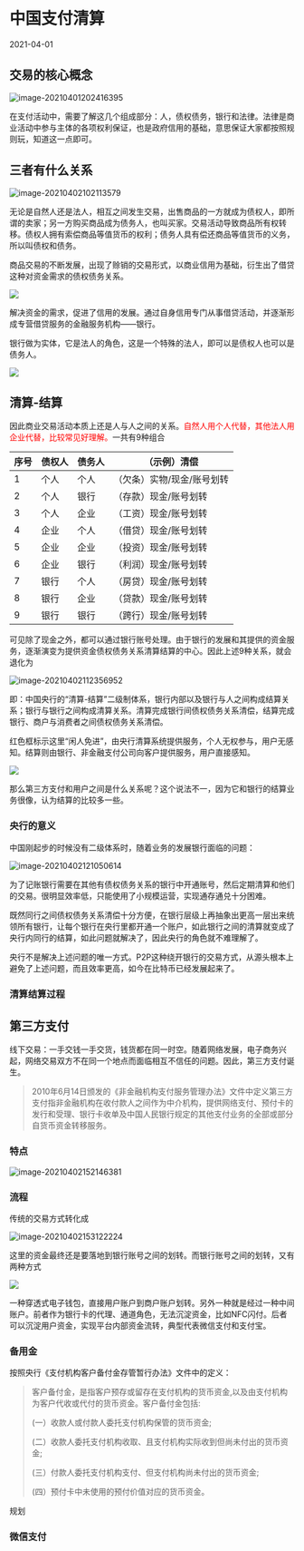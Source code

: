 # 中国支付清算

2021-04-01

## 交易的核心概念

![image-20210401202416395](F:\myself\life_notes\thought\image\债权债务.png)

在支付活动中，需要了解这几个组成部分：人，债权债务，银行和法律。法律是商业活动中参与主体的各项权利保证，也是政府信用的基础，意思保证大家都按照规则玩，知道这一点即可。



## 三者有什么关系

![image-20210402102113579](F:\myself\life_notes\thought\image\债权债务关系.png)

无论是自然人还是法人，相互之间发生交易，出售商品的一方就成为债权人，即所谓的卖家；另一方购买商品成为债务人，也叫买家。交易活动导致商品所有权转移。债权人拥有索偿商品等值货币的权利；债务人具有偿还商品等值货币的义务，所以叫债权和债务。

商品交易的不断发展，出现了赊销的交易形式，以商业信用为基础，衍生出了借贷这种对资金需求的债权债务关系。

![](F:\myself\life_notes\thought\image\银行诞生.png)

解决资金的需求，促进了信用的发展。通过自身信用专门从事借贷活动，并逐渐形成专营借贷服务的金融服务机构——银行。

银行做为实体，它是法人的角色，这是一个特殊的法人，即可以是债权人也可以是债务人。

![](F:\myself\life_notes\thought\image\人的分类.png)

## 清算-结算

因此商业交易活动本质上还是人与人之间的关系。<font color="red">自然人用个人代替，其他法人用企业代替，比较常见好理解。</font>一共有9种组合

| 序号 | 债权人 | 债务人 | （示例）清偿               |
| ---- | ------ | ------ | -------------------------- |
| 1    | 个人   | 个人   | （欠条）实物/现金/账号划转 |
| 2    | 个人   | 银行   | （存款）现金/账号划转      |
| 3    | 个人   | 企业   | （工资）现金/账号划转      |
| 4    | 企业   | 个人   | （借贷）现金/账号划转      |
| 5    | 企业   | 企业   | （投资）现金/账号划转      |
| 6    | 企业   | 银行   | （利润）现金/账号划转      |
| 7    | 银行   | 个人   | （房贷）现金/账号划转      |
| 8    | 银行   | 企业   | （贷款）现金/账号划转      |
| 9    | 银行   | 银行   | （跨行）现金/账号划转      |

可见除了现金之外，都可以通过银行账号处理。由于银行的发展和其提供的资金服务，逐渐演变为提供资金债权债务关系清算结算的中心。因此上述9种关系，就会退化为

![image-20210402112356952](F:\myself\life_notes\thought\image\清算结算.png)

即：中国央行的“清算-结算”二级制体系，银行内部以及银行与人之间构成结算关系；银行与银行之间构成清算关系。清算完成银行间债权债务关系清偿，结算完成银行、商户与消费者之间债权债务关系清偿。

红色框标示这里“闲人免进”，由央行清算系统提供服务，个人无权参与，用户无感知。结算则由银行、非金融支付公司向客户提供服务，用户直接感知。

![](F:\myself\life_notes\thought\image\二级体制.png)

那么第三方支付和用户之间是什么关系呢？这个说法不一，因为它和银行的结算业务很像，认为结算的比较多一些。

### 央行的意义

中国刚起步的时候没有二级体系时，随着业务的发展银行面临的问题：

![image-20210402121050614](F:\myself\life_notes\thought\image\央行的意义.png)

为了记账银行需要在其他有债权债务关系的银行中开通账号，然后定期清算和他们的交易。很明显效率低，只能使用了小规模运营，实现通存通兑十分困难。

既然同行之间债权债务关系清偿十分方便，在银行层级上再抽象出更高一层出来统领所有银行，让每个银行在央行里都开通一个账户，如此银行之间的清算就变成了央行内同行的结算，如此问题就解决了，因此央行的角色就不难理解了。

央行不是解决上述问题的唯一方式。P2P这种绕开银行的交易方式，从源头根本上避免了上述问题，而且效率更高，如今在比特币已经发展起来了。

### 清算结算过程



## 第三方支付

线下交易：一手交钱一手交货，钱货都在同一时空。随着网络发展，电子商务兴起，网络交易双方不在同一个地点而面临相互不信任的问题。因此，第三方支付诞生。

> 2010年6月14日颁发的《非金融机构支付服务管理办法》文件中定义第三方支付指非金融机构在收付款人之间作为中介机构，提供网络支付、预付卡的发行和受理、银行卡收单及中国人民银行规定的其他支付业务的全部或部分自货币资金转移服务。

### 特点

![image-20210402152146381](F:\myself\life_notes\thought\image\第三方支付特点.png)

### 流程

传统的交易方式转化成

![image-20210402153122224](F:\myself\life_notes\thought\image\第三方支付交易.png)

这里的资金最终还是要落地到银行账号之间的划转。而银行账号之间的划转，又有两种方式

![](F:\myself\life_notes\thought\image\第三方支付原理.png)

一种穿透式电子钱包，直接用户账户到商户账户划转。另外一种就是经过一种中间账户。前者作为银行卡的代理、通道角色，无法沉淀资金，比如NFC闪付。后者可以沉淀用户资金，实现平台内部资金流转，典型代表微信支付和支付宝。

### 备用金

按照央行《支付机构客户备付金存管暂行办法》文件中的定义：

>客户备付金，是指客户预存或留存在支付机构的货币资金,以及由支付机构为客户代收或代付的货币资金。客户备付金包括:
>
>(一）收款人或付款人委托支付机构保管的货币资金;
>
>(二）收款人委托支付机构收取、且支付机构实际收到但尚未付出的货币资金;
>
>(三）付款人委托支付机构支付、但支付机构尚未付出的货币资金;
>
>(四）预付卡中未使用的预付价值对应的货币资金。

规划

### 微信支付



